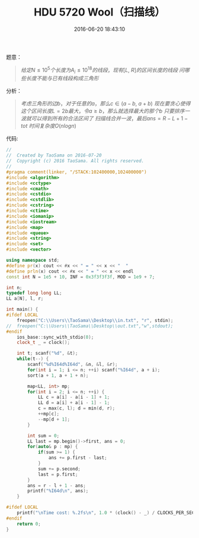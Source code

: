﻿---
title: HDU 5720 Wool（扫描线）
categories:
  - 思维
  - 扫描线
  - 
tags:
  -  
  - 
date: 2016-06-20 18:43:10
toc: 
---

题意：
>$给定N\le 10^5个长度为A_i\le 10^{18}的线段，现有[L,\ R]的区间长度的线段$
$问哪些长度不能与已有线段构成三角形$

<!-- more -->
分析：
>$考虑三角形的边b，对于任意的a，那么c\in (a-b,\ a+b)$
$现在要贪心使得这个区间长度L=2b最大，令a\ge b，那么就选择最大的那个b$
$只要排序一波就可以得到所有的合法区间了$
$扫描线合并一波，最后ans=R-L+1-tot$
$时间复杂度O(nlogn)$


代码:
```cpp
//
//  Created by TaoSama on 2016-07-20
//  Copyright (c) 2016 TaoSama. All rights reserved.
//
#pragma comment(linker, "/STACK:102400000,102400000")
#include <algorithm>
#include <cctype>
#include <cmath>
#include <cstdio>
#include <cstdlib>
#include <cstring>
#include <ctime>
#include <iomanip>
#include <iostream>
#include <map>
#include <queue>
#include <string>
#include <set>
#include <vector>

using namespace std;
#define pr(x) cout << #x << " = " << x << "  "
#define prln(x) cout << #x << " = " << x << endl
const int N = 1e5 + 10, INF = 0x3f3f3f3f, MOD = 1e9 + 7;

int n;
typedef long long LL;
LL a[N], l, r;

int main() {
#ifdef LOCAL
    freopen("C:\\Users\\TaoSama\\Desktop\\in.txt", "r", stdin);
//  freopen("C:\\Users\\TaoSama\\Desktop\\out.txt","w",stdout);
#endif
    ios_base::sync_with_stdio(0);
    clock_t _ = clock();

    int t; scanf("%d", &t);
    while(t--) {
        scanf("%d%I64d%I64d", &n, &l, &r);
        for(int i = 1; i <= n; ++i) scanf("%I64d", a + i);
        sort(a + 1, a + 1 + n);

        map<LL, int> mp;
        for(int i = 2; i <= n; ++i) {
            LL c = a[i] - a[i - 1] + 1;
            LL d = a[i] + a[i - 1] - 1;
            c = max(c, l); d = min(d, r);
            ++mp[c];
            --mp[d + 1];
        }

        int sum = 0;
        LL last = mp.begin()->first, ans = 0;
        for(auto& p : mp) {
            if(sum >= 1) {
                ans += p.first - last;
            }
            sum += p.second;
            last = p.first;
        }
        ans = r - l + 1 - ans;
        printf("%I64d\n", ans);
    }

#ifdef LOCAL
    printf("\nTime cost: %.2fs\n", 1.0 * (clock() - _) / CLOCKS_PER_SEC);
#endif
    return 0;
}
```